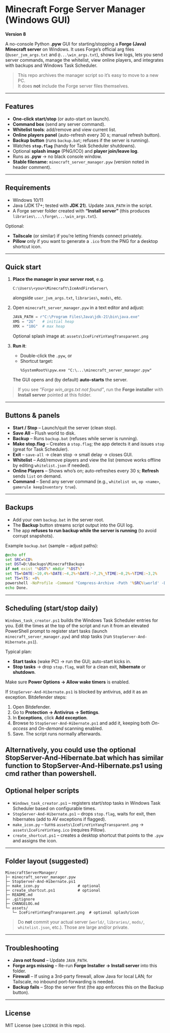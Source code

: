 # Minecraft Forge Server Manager (Windows GUI)

**Version 8**

A no-console Python **.pyw** GUI for starting/stopping a **Forge (Java) Minecraft server** on Windows.
It uses Forge’s official arg files (`@user_jvm_args.txt` and `@...\win_args.txt`), shows live logs,
lets you send server commands, manage the whitelist, view online players, and integrates with backups
and Windows Task Scheduler.

> This repo archives the manager script so it’s easy to move to a new PC.  
> It does **not** include the Forge server files themselves.

---

## Features

- **One-click start/stop** (or auto-start on launch).
- **Command box** (send any server command).
- **Whitelist tools**: add/remove and view current list.
- **Online players panel** (auto-refresh every 30 s; manual refresh button).
- **Backup button** (runs `backup.bat`; refuses if the server is running).
- Watches **`stop.flag`** (handy for Task Scheduler shutdowns).
- Optional **splash image** (PNG/ICO) and **player join/leave log**.
- Runs as **.pyw** → no black console window.
- **Stable filename:** `minecraft_server_manager.pyw` (version noted in header comment).

---

## Requirements

- Windows 10/11
- Java (JDK 17+; tested with **JDK 21**). Update `JAVA_PATH` in the script.
- A Forge server folder created with **“Install server”** (this produces `libraries\...\forge\...\win_args.txt`).

Optional:
- **Tailscale** (or similar) if you’re letting friends connect privately.
- **Pillow** only if you want to generate a `.ico` from the PNG for a desktop shortcut icon.

---

## Quick start

1. **Place the manager in your server root**, e.g.
   ```
   C:\Users\<you>\Minecraft\IceAndFireServer\
   ```
   alongside `user_jvm_args.txt`, `libraries\`, `mods\`, etc.

2. Open `minecraft_server_manager.pyw` in a text editor and adjust:
   ```python
   JAVA_PATH = r"C:\Program Files\Java\jdk-21\bin\java.exe"
   XMS = "2G"   # initial heap
   XMX = "10G"  # max heap
   ```
   Optional splash image at: `assets\IceFireYinYangTransparent.png`

3. **Run it**:
   - Double-click the `.pyw`, or
   - Shortcut target:
     ```
     %SystemRoot%\pyw.exe "C:\...\minecraft_server_manager.pyw"
     ```
   The GUI opens and (by default) **auto-starts** the server.

> If you see *“Forge win_args.txt not found”*, run the **Forge installer** with **Install server** pointed at this folder.

---

## Buttons & panels

- **Start / Stop** – Launch/quit the server (clean stop).
- **Save All** – Flush world to disk.
- **Backup** – Runs `backup.bat` (refuses while server is running).
- **Make stop.flag** – Creates a `stop.flag`; the app detects it and issues `stop` (great for Task Scheduler).
- **Exit** – `save-all` → clean stop → small delay → closes GUI.
- **Whitelist** – Add/remove players and view the list (remove works offline by editing `whitelist.json` if needed).
- **Online Players** – Shows who’s on; auto-refreshes every 30 s; **Refresh** sends `list` on demand.
- **Command** – Send any server command (e.g., `whitelist on`, `op <name>`, `gamerule keepInventory true`).

---

## Backups

- Add your own `backup.bat` in the server root.
- The **Backup** button streams script output into the GUI log.
- The app **refuses to run backup while the server is running** (to avoid corrupt snapshots).

Example `backup.bat` (sample – adjust paths):
```bat
@echo off
set SRC=%CD%
set DST=D:\Backups\MinecraftBackups
if not exist "%DST%" mkdir "%DST%"
set TS=%DATE:~10,4%-%DATE:~4,2%-%DATE:~7,2%_%TIME:~0,2%-%TIME:~3,2%
set TS=%TS: =0%
powershell -NoProfile -Command "Compress-Archive -Path '%SRC%\world' -DestinationPath '%DST%\world_%TS%.zip' -Force"
echo Done.
```

---

## Scheduling (start/stop daily)

`Windows_task_creator.ps1` builds the Windows Task Scheduler entries for you. Edit the times at the top of the script and run it from an elevated PowerShell prompt to register start tasks (launch `minecraft_server_manager.pyw`) and stop tasks (run `StopServer-And-Hibernate.ps1`).

Typical plan:

- **Start tasks** (wake PC) → run the GUI; auto-start kicks in.
- **Stop tasks** → drop `stop.flag`, wait for a clean exit, **hibernate** or **shutdown**.

Make sure **Power Options → Allow wake timers** is enabled.

If `StopServer-And-Hibernate.ps1` is blocked by antivirus, add it as an exception. Bitdefender steps:

1. Open Bitdefender.
2. Go to **Protection → Antivirus → Settings**.
3. In **Exceptions**, click **Add exception**.
4. Browse to `StopServer-And-Hibernate.ps1` and add it, keeping both *On-access* and *On-demand* scanning enabled.
5. Save. The script runs normally afterwards.

Alternatively, you could use the optional StopServer-And-Hibernate.bat which has similar function to StopServer-And-Hibernate.ps1 using cmd rather than powershell.
---

## Optional helper scripts

- `Windows_task_creator.ps1` – registers start/stop tasks in Windows Task Scheduler based on configurable times.
- `StopServer-And-Hibernate.ps1` – drops `stop.flag`, waits for exit, then hibernates (add to AV exceptions if flagged).
- `make_icon.py` – turns `assets\IceFireYinYangTransparent.png` → `assets\IceFireYinYang.ico` (requires Pillow).
- `create_shortcut.ps1` – creates a desktop shortcut that points to the `.pyw` and assigns the icon.

---

## Folder layout (suggested)

```
MinecraftServerManager/
├─ minecraft_server_manager.pyw
├─ StopServer-And-Hibernate.ps1
├─ make_icon.py                 # optional
├─ create_shortcut.ps1          # optional
├─ README.md
├─ .gitignore
├─ CHANGELOG.md
└─ assets/
   └─ IceFireYinYangTransparent.png  # optional splash/icon
```

> Do **not** commit your actual server (`world/`, `libraries/`, `mods/`, `whitelist.json`, etc.). Those are large and/or private.

---

## Troubleshooting

- **Java not found** – Update `JAVA_PATH`.
- **Forge args missing** – Re-run **Forge Installer → Install server** into this folder.
- **Firewall** – If using a 3rd-party firewall, allow Java for local LAN; for Tailscale, no inbound port-forwarding is needed.
- **Backup fails** – Stop the server first (the app enforces this on the Backup button).

---

## License

MIT License (see `LICENSE` in this repo).
